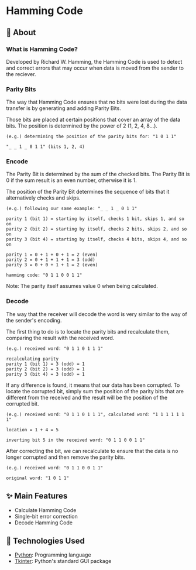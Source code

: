 # Hamming Code


## :pushpin: About


### What is Hamming Code?
Developed by Richard W. Hamming, the Hamming Code is used to detect and correct errors that may occur when data is moved from the sender to the reciever.


### Parity Bits
The way that Hamming Code ensures that no bits were lost during the data transfer is by generating and adding Parity Bits.

Those bits are placed at certain positions that cover an array of the data bits. The position is determined by the power of 2 (1, 2, 4, 8...).

    (e.g.) determining the position of the parity bits for: "1 0 1 1"
    
    "_ _ 1 _ 0 1 1" (bits 1, 2, 4)


### Encode
The Parity Bit is determined by the sum of the checked bits. The Parity Bit is 0 if the sum result is an even number, otherwise it is 1.

The position of the Parity Bit determines the sequence of bits that it alternatively checks and skips.

    (e.g.) following our same example: "_ _ 1 _ 0 1 1"
    
    parity 1 (bit 1) = starting by itself, checks 1 bit, skips 1, and so on 
    parity 2 (bit 2) = starting by itself, checks 2 bits, skips 2, and so on 
    parity 3 (bit 4) = starting by itself, checks 4 bits, skips 4, and so on
    
    parity 1 = 0 + 1 + 0 + 1 = 2 (even)
    parity 2 = 0 + 1 + 1 + 1 = 3 (odd)
    parity 3 = 0 + 0 + 1 + 1 = 2 (even)
    
    hamming code: "0 1 1 0 0 1 1"
Note: The parity itself assumes value 0 when being calculated.


### Decode
The way that the receiver will decode the word is very similar to the way of the sender's encoding.

The first thing to do is to locate the parity bits and recalculate them, comparing the result with the received word.

    (e.g.) received word: "0 1 1 0 1 1 1"
    
    recalculating parity
    parity 1 (bit 1) = 3 (odd) = 1
    parity 2 (bit 2) = 3 (odd) = 1
    parity 3 (bit 4) = 3 (odd) = 1

If any difference is found, it means that our data has been corrupted.
To locate the corrupted bit, simply sum the position of the parity bits that are different from the received and the result will be the position of the corrupted bit.
    
    (e.g.) received word: "0 1 1 0 1 1 1", calculated word: "1 1 1 1 1 1 1"
    
    location = 1 + 4 = 5
    
    inverting bit 5 in the received word: "0 1 1 0 0 1 1"


After correcting the bit, we can recalculate to ensure that the data is no longer corrupted and then remove the parity bits.

    (e.g.) received word: "0 1 1 0 0 1 1"
    
    original word: "1 0 1 1"


## :sparkles: Main Features

* Calculate Hamming Code
* Single-bit error correction
* Decode Hamming Code


## :rocket: Technologies Used

* [Python](https://www.python.org/): Programming language
* [Tkinter](https://docs.python.org/3/library/tkinter.html): Python's standard GUI package
